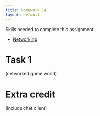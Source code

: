 ```yaml
---
title: Homework 14
layout: default
---
```


Skills needed to complete this assignment:

- [Networking](/lecture/networking.html)

# Task 1

(networked game world)

# Extra credit

(include chat client)